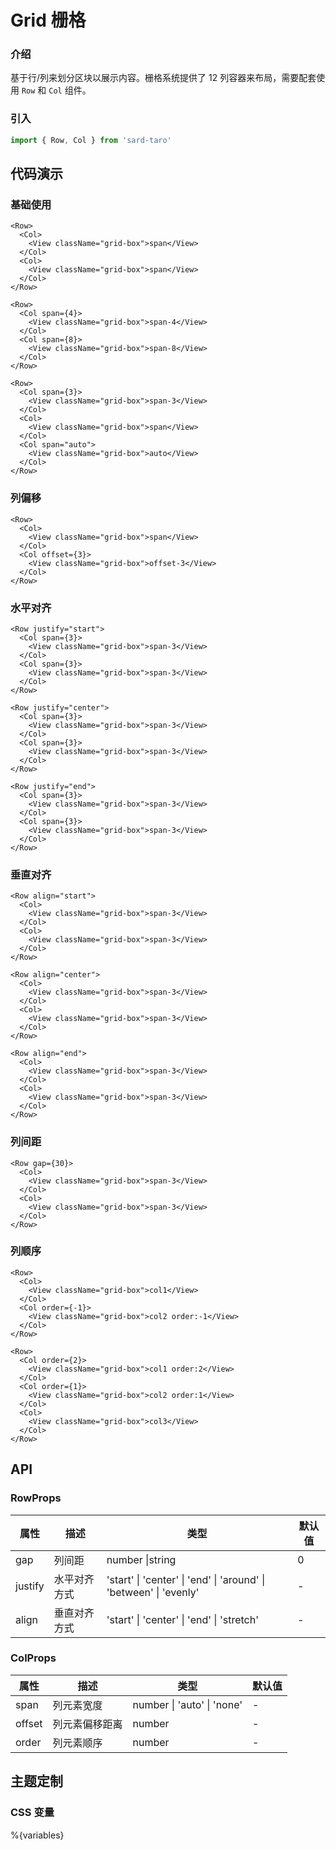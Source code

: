 # Grid 栅格

### 介绍

基于行/列来划分区块以展示内容。栅格系统提供了 12 列容器来布局，需要配套使用 `Row` 和 `Col` 组件。

### 引入

```js
import { Row, Col } from 'sard-taro'
```

## 代码演示

### 基础使用

```tsx
<Row>
  <Col>
    <View className="grid-box">span</View>
  </Col>
  <Col>
    <View className="grid-box">span</View>
  </Col>
</Row>

<Row>
  <Col span={4}>
    <View className="grid-box">span-4</View>
  </Col>
  <Col span={8}>
    <View className="grid-box">span-8</View>
  </Col>
</Row>

<Row>
  <Col span={3}>
    <View className="grid-box">span-3</View>
  </Col>
  <Col>
    <View className="grid-box">span</View>
  </Col>
  <Col span="auto">
    <View className="grid-box">auto</View>
  </Col>
</Row>
```

### 列偏移

```tsx
<Row>
  <Col>
    <View className="grid-box">span</View>
  </Col>
  <Col offset={3}>
    <View className="grid-box">offset-3</View>
  </Col>
</Row>
```

### 水平对齐

```tsx
<Row justify="start">
  <Col span={3}>
    <View className="grid-box">span-3</View>
  </Col>
  <Col span={3}>
    <View className="grid-box">span-3</View>
  </Col>
</Row>

<Row justify="center">
  <Col span={3}>
    <View className="grid-box">span-3</View>
  </Col>
  <Col span={3}>
    <View className="grid-box">span-3</View>
  </Col>
</Row>

<Row justify="end">
  <Col span={3}>
    <View className="grid-box">span-3</View>
  </Col>
  <Col span={3}>
    <View className="grid-box">span-3</View>
  </Col>
</Row>
```

### 垂直对齐

```tsx
<Row align="start">
  <Col>
    <View className="grid-box">span-3</View>
  </Col>
  <Col>
    <View className="grid-box">span-3</View>
  </Col>
</Row>

<Row align="center">
  <Col>
    <View className="grid-box">span-3</View>
  </Col>
  <Col>
    <View className="grid-box">span-3</View>
  </Col>
</Row>

<Row align="end">
  <Col>
    <View className="grid-box">span-3</View>
  </Col>
  <Col>
    <View className="grid-box">span-3</View>
  </Col>
</Row>
```

### 列间距

```tsx
<Row gap={30}>
  <Col>
    <View className="grid-box">span-3</View>
  </Col>
  <Col>
    <View className="grid-box">span-3</View>
  </Col>
</Row>
```

### 列顺序

```tsx
<Row>
  <Col>
    <View className="grid-box">col1</View>
  </Col>
  <Col order={-1}>
    <View className="grid-box">col2 order:-1</View>
  </Col>
</Row>

<Row>
  <Col order={2}>
    <View className="grid-box">col1 order:2</View>
  </Col>
  <Col order={1}>
    <View className="grid-box">col2 order:1</View>
  </Col>
  <Col>
    <View className="grid-box">col3</View>
  </Col>
</Row>
```

## API

### RowProps

| 属性    | 描述         | 类型                                                              | 默认值 |
| ------- | ------------ | ----------------------------------------------------------------- | ------ |
| gap     | 列间距       | number \|string                                                   | 0      |
| justify | 水平对齐方式 | 'start' \| 'center' \| 'end' \| 'around' \| 'between' \| 'evenly' | -      |
| align   | 垂直对齐方式 | 'start' \| 'center' \| 'end' \| 'stretch'                         | -      |

### ColProps

| 属性   | 描述           | 类型                       | 默认值 |
| ------ | -------------- | -------------------------- | ------ |
| span   | 列元素宽度     | number \| 'auto' \| 'none' | -      |
| offset | 列元素偏移距离 | number                     | -      |
| order  | 列元素顺序     | number                     | -      |

## 主题定制

### CSS 变量

%{variables}
